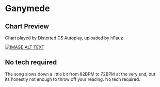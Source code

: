 # Ganymede

## Chart Preview
Chart played by Distorted CS Autoplay, uploaded by hl1auz

[![IMAGE ALT TEXT](http://img.youtube.com/vi/Vnrk1iyCzmQ/0.jpg)](https://youtu.be/Vnrk1iyCzmQ?t=151 "IIDX DistorteD - Ganymede (SPA) Autoplay")

## No tech required

The song slows down a little bit from 82BPM to 72BPM at the very end, but its honestly not enough to throw off your reading. No tech required.

